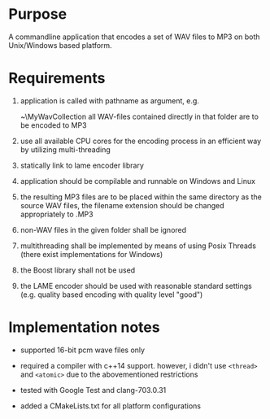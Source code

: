 # Purpose

A commandline application that encodes a set of WAV files to MP3 on both Unix/Windows based platform.
 
# Requirements
 
1. application is called with pathname as argument, e.g.

   <applicationname> ~\MyWavCollection all WAV-files contained directly in that folder are to be encoded to MP3

2. use all available CPU cores for the encoding process in an efficient way by utilizing multi-threading
 
3. statically link to lame encoder library
 
4. application should be compilable and runnable on Windows and Linux

5. the resulting MP3 files are to be placed within the same directory as the source WAV files, the filename extension should be changed appropriately to .MP3
 
6. non-WAV files in the given folder shall be ignored
 
7. multithreading shall be implemented by means of using Posix Threads (there exist implementations for Windows)
 
8. the Boost library shall not be used
 
9. the LAME encoder should be used with reasonable standard settings (e.g. quality based encoding with quality level "good")

# Implementation notes

* supported 16-bit pcm wave files only

* required a compiler with c++14 support. however, i didn't use `<thread>` and `<atomic>` due to the abovementioned restrictions

* tested with Google Test and clang-703.0.31

* added a CMakeLists.txt for all platform configurations
